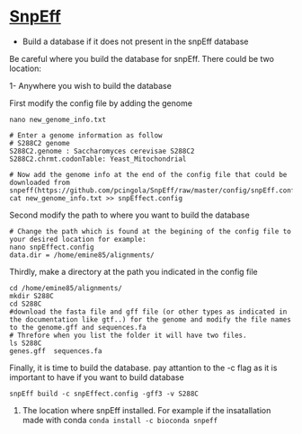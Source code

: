 # [SnpEff](https://pcingola.github.io/SnpEff/se_introduction/)

+ Build a database if it does not present in the snpEff database

Be careful where you build the database for snpEff. There could be two location:

1-  Anywhere you wish to build the database

First modify the config file by adding the genome

```
nano new_genome_info.txt

# Enter a genome information as follow
# S288C2 genome
S288C2.genome : Saccharomyces cerevisae S288C2
S288C2.chrmt.codonTable: Yeast_Mitochondrial

# Now add the genome info at the end of the config file that could be downloaded from snpeff(https://github.com/pcingola/SnpEff/raw/master/config/snpEff.config) 
cat new_genome_info.txt >> snpEffect.config

```

Second modify the path to where you want to build the database 

```
# Change the path which is found at the begining of the config file to your desired location for example:
nano snpEffect.config
data.dir = /home/emine85/alignments/
```

Thirdly, make a directory at the path you indicated in the config file
```
cd /home/emine85/alignments/
mkdir S288C
cd S288C
#download the fasta file and gff file (or other types as indicated in the documentation like gtf..) for the genome and modify the file names to the genome.gff and sequences.fa
# Threfore when you list the folder it will have two files. 
ls S288C
genes.gff  sequences.fa  
```

Finally, it is time to build the database. pay attantion to the -c flag as it is important to have if you want to build database 
```
snpEff build -c snpEffect.config -gff3 -v S288C
```




1. The location where snpEff installed. For example if the insatallation made with conda  ```conda install -c bioconda snpeff```






